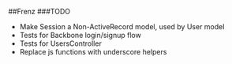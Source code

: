 ##Frenz
###TODO

- Make Session a Non-ActiveRecord model, used by User model
- Tests for Backbone login/signup flow
- Tests for UsersController
- Replace js functions with underscore helpers
